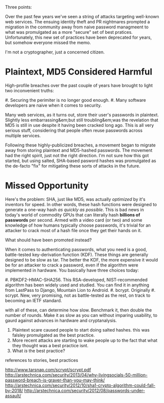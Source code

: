 

Three points:

Over the past few years we've seen a string of attacks targeting well-known web
services. The ensuing identity theft and PR nightmares prompted a migration
in the community away from naive password managmeent to what was promulgated as
a more "secure" set of best pratices. Unfortunately, this new set of practices
have been deprecated for years, but somehow everyone missed the memo.

I'm not a cryptographer, just a concerned citizen.

# Plaintext, MD5 Considered Harmful #

High-profile breaches over the past couple of years have brought to light two inconvenient truths:

#. Securing the perimiter is no longer good enough.
#. Many software developers are naive when it comes to security.

Many web services, as it turns out, store their user's passwords in plaintext. Slightly less embarrassing&em;but still troubling&em;was the revelation that MD5 is still in use despite it having been cracked long ago. This is all very serious stuff, considering that people often reuse passwords across multiple services.

Following these highly-publicized breaches, a movement began to migrate away from storing plaintext and MD5-hashed passwords. The movement had the right spirit, just not the right direction. I'm not sure how this got started, but using salted, SHA-based pasword hashes was promulgated as the de-facto "fix" for mitigating these sorts of attacks in the future.

# Missed Opportunity #

Here's the problem: SHA, just like MD5, was actually *optimized* by it's inventors for speed. In other words, these hash functions were designed to generate a one-way hash *as quickly as possible*. This is bad news in today's world of commodity GPUs that can literally hash **billions of passwords** per second. Armed with a video card (or two) and some knowledge of how humans typically choose passwords, it's trivial for an attacker to crack most of a hash file once they get their hands on it.

What should have been promoted instead?

When it comes to authenticating passwords, what you need is a good, battle-tested key-derivation function (KDF). These things are generally designed to be slow as tar. The better the KDF, the more expensive it would be for an attacker to crack a password, even if the algorithm were implemented in hardware. You basically have three choices today:

#. PBKDF2-HMAC-SHA256. This RSA-developed, NIST-recommended algorithm has been widely used and studied. You can find it in anything from LastPass to Django, Mountain Lion to Android.
#. bcrypt. Originally
#. scrypt. New, very promising, not as battle-tested as the rest, on track to becoming an IETF standard.

with all of these, can determine how slow. Benchmark it, then double the number of rounds. Make it as slow as you can without imparing usability, to gaurd against advances in hardware and cryptanalysis.

1. Plaintext scare caused people to start doing salted hashes. this was
falsley promulgated as the best practice.
2. More recent attacks are starting to wake people up to the fact that what
they thought was a best practice isnt.
3. What *is* the best practice?

references to stories, best practices

http://www.tarsnap.com/scrypt/scrypt.pdf
http://arstechnica.com/security/2013/04/why-livingsocials-50-million-password-breach-is-graver-than-you-may-think/
http://arstechnica.com/security/2012/10/sha1-crypto-algorithm-could-fall-by-2018/
http://arstechnica.com/security/2012/08/passwords-under-assault/